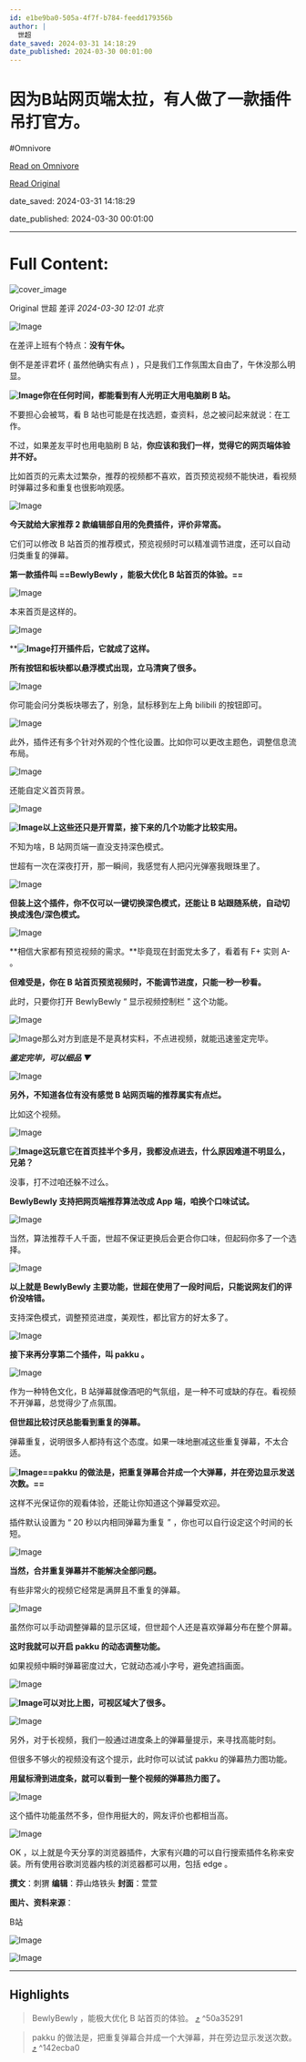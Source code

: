 ```yaml
---
id: e1be9ba0-505a-4f7f-b784-feedd179356b
author: |
  世超
date_saved: 2024-03-31 14:18:29
date_published: 2024-03-30 00:01:00
---
```


# 因为B站网页端太拉，有人做了一款插件吊打官方。
#Omnivore

[Read on Omnivore](https://omnivore.app/me/b-18e95bbfe7e)

[Read Original](https://mp.weixin.qq.com/s/MYpHqCOKx6hnUV4luxlZdw)

date_saved: 2024-03-31 14:18:29

date_published: 2024-03-30 00:01:00

--- 

# Full Content: 

![cover_image](https://proxy-prod.omnivore-image-cache.app/0x0,s748nX7fqWdQNfUJcEfNrFAbkEjZotZYQpnbLQCg69EM/https://mmbiz.qpic.cn/mmbiz_jpg/yZPTcMGWibvszP6acnL2spPjvVDtnuHLaMAU6mKd5gWLlITVSGqPP9IAzQY9MicibicSWiaoNMufCF0Xibq36K8oqqvg/0?wx_fmt=jpeg) 

Original  世超  差评 _2024-03-30 12:01_ _北京_ 

![Image](https://proxy-prod.omnivore-image-cache.app/0x0,scPI0kJC7eKX-HOvjFUAcVDXZ4wFc5iGW6fvpISlAQlc/https://mmbiz.qpic.cn/mmbiz_gif/yZPTcMGWibvsD5PdQWMib8ZmkHdZ1kcSn25uYkG6ksfUTRH25NFyficdDKoiaDB2L57rianoiaZaqrdibwtc5LRU5j0tg/640?wx_fmt=gif)

在差评上班有个特点：**没有午休。**

倒不是差评君坏 ( 虽然他确实有点 ) ，只是我们工作氛围太自由了，午休没那么明显。

**![Image](https://proxy-prod.omnivore-image-cache.app/0x0,s-Re9khw2NB1jpxpsGU4kGRJo37tuR_Jwxo8uVhLO2nU/https://mmbiz.qpic.cn/mmbiz_png/yZPTcMGWibvvksX327emCvTmj2E9HaAvxTyVWcibFfDQfR19mdWzXMW9Vd1ns5VpmehJM38vOcrRN6fJb9hGL1yQ/640?wx_fmt=png)你在任何时间，都能看到有人光明正大用电脑刷 B 站。**

不要担心会被骂，看 B 站也可能是在找选题，查资料，总之被问起来就说：在工作。

不过，如果差友平时也用电脑刷 B 站，**你应该和我们一样，觉得它的网页端体验并不好。**

比如首页的元素太过繁杂，推荐的视频都不喜欢，首页预览视频不能快进，看视频时弹幕过多和重复也很影响观感。

![Image](https://proxy-prod.omnivore-image-cache.app/0x0,sh_ucmGTZbYbKkkT0wU0nW_Rj-Aq-J8k8hnGXOuq68wg/https://mmbiz.qpic.cn/mmbiz_gif/yZPTcMGWibvvnicWwD7Gh0Y6YuE5TYhFicR09QVSD9icH2PJy5Qia7ibiapUeMmqrRg5xPaNVPpQz38efGPQxjhEE2ic2A/640?wx_fmt=gif&from=appmsg)

**今天就给大家推荐 2 款编辑部自用的免费插件，评价非常高。**

它们可以修改 B 站首页的推荐模式，预览视频时可以精准调节进度，还可以自动归类重复的弹幕。

**第一款插件叫 ==BewlyBewly ，能极大优化 B 站首页的体验。==**

![Image](https://proxy-prod.omnivore-image-cache.app/0x0,swbV6VdUqzTre7_g2XYYXMJdzdXU83u5nLXd-u_bMv74/https://mmbiz.qpic.cn/mmbiz_png/yZPTcMGWibvvnicWwD7Gh0Y6YuE5TYhFicRqHfU4dhFxibaKaicVRpiaFf16XoniaC64q9WoLbPTMtNMyDbWJHQPtbesw/640?wx_fmt=png&from=appmsg)

本来首页是这样的。

![Image](https://proxy-prod.omnivore-image-cache.app/0x0,sLeo6XwE1G8FCyAeq3zdQlqM1t8M2kPGMdzqFzFcBwLE/https://mmbiz.qpic.cn/mmbiz_png/yZPTcMGWibvvnicWwD7Gh0Y6YuE5TYhFicRGAsS2lUBtj9wxlXnh6iabkDAAcrTHDDcbft2QF7RJkUbvqJA0IlzxMg/640?wx_fmt=png&from=appmsg)

****![Image](https://proxy-prod.omnivore-image-cache.app/0x0,sC1By1cpFfPyxFEZ_eDwNn-JepTelCxQ4IZU7tfriVHw/https://mmbiz.qpic.cn/mmbiz_png/yZPTcMGWibvvksX327emCvTmj2E9HaAvxa4vwRNR1r002UmTLAArVrCZyGkjb1rbRxDrwicPxnUiaWmJyiboG7G2eQ/640?wx_fmt=png)打开插件后，它就成了这样。**

**所有按钮和板块都以悬浮模式出现，立马清爽了很多。**

![Image](https://proxy-prod.omnivore-image-cache.app/0x0,sB_w1cyseyhPgG2-nnH3BPdmtYKdGkWrTUOeMHavF2KI/https://mmbiz.qpic.cn/mmbiz_png/yZPTcMGWibvvnicWwD7Gh0Y6YuE5TYhFicRaoyH3FMZfsCC9ITdkCH8BQQHjV7fsX41N3LH0sn6Zf24altEtn4q0A/640?wx_fmt=png&from=appmsg)

你可能会问分类板块哪去了，别急，鼠标移到左上角 bilibili 的按钮即可。

![Image](https://proxy-prod.omnivore-image-cache.app/0x0,sU8ATsXj7C4LGWnQkeT41qmdW1s-4x6ZRntviTs5DIo0/https://mmbiz.qpic.cn/mmbiz_png/yZPTcMGWibvvnicWwD7Gh0Y6YuE5TYhFicRZxfV57qAb67QT7Dp6uWulGRkaxOR8V68c7JRmtE7HsiaUZibX34qjpKg/640?wx_fmt=png&from=appmsg)

此外，插件还有多个针对外观的个性化设置。比如你可以更改主题色，调整信息流布局。

![Image](https://proxy-prod.omnivore-image-cache.app/0x0,s3FIieGSBltMMibs35t1CFiWiz76dkSjBI3qlEMmQYtc/https://mmbiz.qpic.cn/mmbiz_gif/yZPTcMGWibvvnicWwD7Gh0Y6YuE5TYhFicRzw1EClgeS9O215DNZ7ZR009nW90qNic9Q6aibEpCNluZed19gttpkHBg/640?wx_fmt=gif&from=appmsg)

还能自定义首页背景。

![Image](https://proxy-prod.omnivore-image-cache.app/0x0,sgZ_1SaWLcUA8tB0opE_DApWjQzfiiGAcdnEVbIHw_Io/https://mmbiz.qpic.cn/mmbiz_gif/yZPTcMGWibvvnicWwD7Gh0Y6YuE5TYhFicRicotlAIMgIlybbzrcqzcGSZQustEibQgo3ujDEFBwqBxUWx3BXBmaX8Q/640?wx_fmt=gif&from=appmsg)

**![Image](https://proxy-prod.omnivore-image-cache.app/0x0,scJtYencktxq_CQb_IucQPRDd1V-q-7xu3PU0cIvvdf4/https://mmbiz.qpic.cn/mmbiz_png/yZPTcMGWibvvksX327emCvTmj2E9HaAvxdNI96yia3VEsBx0wMeY6QZSfkNAXJaTib6ZRsjicA33EI2RdTNjghc0Pw/640?wx_fmt=png)以上这些还只是开胃菜，接下来的几个功能才比较实用。**

不知为啥，B 站网页端一直没支持深色模式。

世超有一次在深夜打开，那一瞬间，我感觉有人把闪光弹塞我眼珠里了。

![Image](https://proxy-prod.omnivore-image-cache.app/0x0,sgpPeFQ-A3hcxCmHVOTXGucOZXX7GTB_uQdaZwG7vr-8/https://mmbiz.qpic.cn/mmbiz_png/yZPTcMGWibvvnicWwD7Gh0Y6YuE5TYhFicRNbl7UOicTRQzwVRicYU326fsacRGljBOJSxutGmpFoPbjTyuOFib8Iogw/640?wx_fmt=png&from=appmsg)

**但装上这个插件，你不仅可以一键切换深色模式，还能让 B 站跟随系统，自动切换成浅色/深色模式。**

![Image](https://proxy-prod.omnivore-image-cache.app/0x0,sDDO-vpVTdkS9-W1d80zKdBG3PS_3eeYpUYPowIv8Duk/https://mmbiz.qpic.cn/mmbiz_gif/yZPTcMGWibvvnicWwD7Gh0Y6YuE5TYhFicRkXNMKvvAB8mUNEyeTVF6tiaG0aBIhuIgAVOUib0R89V2uMlQtPYtd27g/640?wx_fmt=gif&from=appmsg)

**相信大家都有预览视频的需求。**毕竟现在封面党太多了，看着有 F+ 实则 A- 。

**但难受是，你在 B 站首页预览视频时，不能调节进度，只能一秒一秒看。**

此时，只要你打开 BewlyBewly “ 显示视频控制栏 ” 这个功能。

![Image](https://proxy-prod.omnivore-image-cache.app/0x0,s-YHeYRNXafYcx1VWsXsRxSpMwEMjw0uKU783XoshwD4/https://mmbiz.qpic.cn/mmbiz_png/yZPTcMGWibvvnicWwD7Gh0Y6YuE5TYhFicRckqghZCkGhDUfyn8ibyXLy4lLt3KdeNNiaJdA8AYURAClhClwt8paRwA/640?wx_fmt=png&from=appmsg)

![Image](https://proxy-prod.omnivore-image-cache.app/0x0,s-Re9khw2NB1jpxpsGU4kGRJo37tuR_Jwxo8uVhLO2nU/https://mmbiz.qpic.cn/mmbiz_png/yZPTcMGWibvvksX327emCvTmj2E9HaAvxTyVWcibFfDQfR19mdWzXMW9Vd1ns5VpmehJM38vOcrRN6fJb9hGL1yQ/640?wx_fmt=png)那么对方到底是不是真材实料，不点进视频，就能迅速鉴定完毕。

_**鉴定完毕，可以细品 ▼**_

![Image](https://proxy-prod.omnivore-image-cache.app/0x0,s-123nkpe84g4iWOwxtfJY7Akp7BFFwOMUpEPW2bxVyA/https://mmbiz.qpic.cn/mmbiz_gif/yZPTcMGWibvvnicWwD7Gh0Y6YuE5TYhFicR7WvdLRepT86WJyjw1GOJksWOEaFPUHZfmMlH8UReZW8rgD20JpMEnQ/640?wx_fmt=gif&from=appmsg)

**另外，不知道各位有没有感觉 B 站网页端的推荐属实有点烂。**

比如这个视频。

![Image](https://proxy-prod.omnivore-image-cache.app/0x0,sAMvqeeb2v9i3pacPbt_DmyS_OtDItyQHrh46JKhYMLo/https://mmbiz.qpic.cn/mmbiz_png/yZPTcMGWibvszP6acnL2spPjvVDtnuHLaG0KM7WvYLrDzT8XtcJn35eXCEnjzGvVVGJDmSJNvhpdlDSdJwbjniaQ/640?wx_fmt=png&from=appmsg)

**![Image](https://proxy-prod.omnivore-image-cache.app/0x0,si5O_lVwGD9kNyLm7EXUZughBS3GIFyM3EHbqwY_7wPM/https://mmbiz.qpic.cn/mmbiz_png/yZPTcMGWibvvksX327emCvTmj2E9HaAvxSt0TpIjqHjkfD7O0Y0rZC3qm1bQTliaArMpCc56rNpMvPLZWefSakew/640?wx_fmt=png)这玩意它在首页挂半个多月，我都没点进去，什么原因难道不明显么，兄弟？**

没事，打不过咱还躲不过么。

**BewlyBewly 支持把网页端推荐算法改成 App 端，咱换个口味试试。**

![Image](https://proxy-prod.omnivore-image-cache.app/0x0,sBTjVX1JRihh82AaYHtfIBYhOwfPnlaWsyLpMs2hQyPA/https://mmbiz.qpic.cn/mmbiz_png/yZPTcMGWibvvnicWwD7Gh0Y6YuE5TYhFicRtN5RNLSnMlkJhnQ6EeqTcT1hzp5K1wcyOjcibHGU1atrsyowslSOOJQ/640?wx_fmt=png&from=appmsg)

当然，算法推荐千人千面，世超不保证更换后会更合你口味，但起码你多了一个选择。

![Image](https://proxy-prod.omnivore-image-cache.app/0x0,sM5_Ha1wdVt26mj5JPSzw18QfqOZZbt8AN9SY2__01D0/https://mmbiz.qpic.cn/mmbiz_gif/yZPTcMGWibvvnicWwD7Gh0Y6YuE5TYhFicRAtxiayFgjx8lOnn2aOUdiasaydNUicr4ibvvNImr9PjM0IopVwEiaKhYVJw/640?wx_fmt=gif&from=appmsg)

**以上就是 BewlyBewly 主要功能，世超在使用了一段时间后，只能说网友们的评价没啥错。**

支持深色模式，调整预览进度，美观性，都比官方的好太多了。

![Image](https://proxy-prod.omnivore-image-cache.app/0x0,sBzgKULr6e2EwLpxm6amlMRZlKtZmYpDxEyN4ZvvUhBE/https://mmbiz.qpic.cn/mmbiz_png/yZPTcMGWibvvnicWwD7Gh0Y6YuE5TYhFicRCXGsXgH5gg9wn92C1yyb935DMQnmgGVicpmmmANBUib9icic6LO5DRSeibg/640?wx_fmt=png&from=appmsg)

**接下来再分享第二个插件，叫 pakku 。**

![Image](https://proxy-prod.omnivore-image-cache.app/0x0,scZbvwAuZ7_kViOJRE6AcAXvHx2xd7CyrPfsWxZbZIeY/https://mmbiz.qpic.cn/mmbiz_png/yZPTcMGWibvvnicWwD7Gh0Y6YuE5TYhFicRcBgEMG8qiagicaVVr7TbnYTPfRS3I4fHzaME3ywglKl3SiaNrichic6ibdhA/640?wx_fmt=png&from=appmsg)

作为一种特色文化，B 站弹幕就像酒吧的气氛组，是一种不可或缺的存在。看视频不开弹幕，总觉得少了点氛围。

**但世超比较讨厌总能看到重复的弹幕。**

弹幕重复，说明很多人都持有这个态度。如果一味地删减这些重复弹幕，不太合适。

**![Image](https://proxy-prod.omnivore-image-cache.app/0x0,sVqe5GH5xBaKXCjYlUinhLr4M1qRELVi6sGZxOP1VAoY/https://mmbiz.qpic.cn/mmbiz_png/yZPTcMGWibvvksX327emCvTmj2E9HaAvxrUxlTDzCMKV6r9lABNQbL0a3aZS3ibRLHdGmcAXJYH0WyIJveTIE7Vw/640?wx_fmt=png)==pakku 的做法是，把重复弹幕合并成一个大弹幕，并在旁边显示发送次数。==**

这样不光保证你的观看体验，还能让你知道这个弹幕受欢迎。

插件默认设置为 “ 20 秒以内相同弹幕为重复 ” ，你也可以自行设定这个时间的长短。

![Image](https://proxy-prod.omnivore-image-cache.app/0x0,sXy4sEwSxWEzk6wXpTNW0dNTIksw5x1zHje-e71Wd8o8/https://mmbiz.qpic.cn/mmbiz_png/yZPTcMGWibvvnicWwD7Gh0Y6YuE5TYhFicRWvFYQZV3XeIcia0slhlARCxTn1iaSrcrgeAQN09d0icqhtjqEAxkEDtDg/640?wx_fmt=png&from=appmsg)

**当然，合并重复弹幕并不能解决全部问题。**

有些非常火的视频它经常是满屏且不重复的弹幕。

![Image](https://proxy-prod.omnivore-image-cache.app/0x0,sXwdShFkopJAeyYUKOSJ4QQpaGxtiOj-UpfgmBzrgXhk/https://mmbiz.qpic.cn/mmbiz_png/yZPTcMGWibvvnicWwD7Gh0Y6YuE5TYhFicRyMAgb2ZDvicrYJbcmKNbxfv7WBhvG2fKibQutNXicK6ehS2HM6OoVPtyQ/640?wx_fmt=png&from=appmsg)

虽然你可以手动调整弹幕的显示区域，但世超个人还是喜欢弹幕分布在整个屏幕。

**这时我就可以开启 pakku 的动态调整功能。**

如果视频中瞬时弹幕密度过大，它就动态减小字号，避免遮挡画面。

![Image](https://proxy-prod.omnivore-image-cache.app/0x0,s83bbESPiDPdCA-jMV8Xp4lyFUoJj5Rpr99tiUdYgRN0/https://mmbiz.qpic.cn/mmbiz_png/yZPTcMGWibvvnicWwD7Gh0Y6YuE5TYhFicR1JPYAVAic2dWEUgSE5d8g1nvAvibM81bPvEzWa34Dt7j2ZiavYTMf39cA/640?wx_fmt=png&from=appmsg)

**![Image](https://proxy-prod.omnivore-image-cache.app/0x0,smL-0K4rAgKB8yVUn59Ex7wauxjcuDU6rZ9Lu_ye5zIs/https://mmbiz.qpic.cn/mmbiz_png/yZPTcMGWibvvksX327emCvTmj2E9HaAvxO3BU5gZvUqqhiazBhJtgDBxHGNAczO8bBrhen4lwwkdVoQicLqicgtgiaw/640?wx_fmt=png)可以对比上图，可视区域大了很多。**

![Image](https://proxy-prod.omnivore-image-cache.app/0x0,sjr8eUFEHknH2qPw8LcIj8QxfGDVpi-p8khAzvcOs8vI/https://mmbiz.qpic.cn/mmbiz_png/yZPTcMGWibvvnicWwD7Gh0Y6YuE5TYhFicRCTMMySKBhVI4oHW0LUATa6Y3bfLQFU8dH64xgk45l8bCaXD9R2Uia7Q/640?wx_fmt=png&from=appmsg)

另外，对于长视频，我们一般通过进度条上的弹幕量提示，来寻找高能时刻。

但很多不够火的视频没有这个提示，此时你可以试试 pakku 的弹幕热力图功能。

**用鼠标滑到进度条，就可以看到一整个视频的弹幕热力图了。**

![Image](https://proxy-prod.omnivore-image-cache.app/0x0,sQGq-Sbdn-29wUTd06ob0_uILTjcEAbuJdcTJBk3UcDw/https://mmbiz.qpic.cn/mmbiz_png/yZPTcMGWibvvnicWwD7Gh0Y6YuE5TYhFicRpd7Jzq7s74NddLiaZjGWfYZ5sUmQ2fxbSq5gicf0pqZ9dsF4n0l9cC8w/640?wx_fmt=png&from=appmsg)

这个插件功能虽然不多，但作用挺大的，网友评价也都相当高。

![Image](https://proxy-prod.omnivore-image-cache.app/0x0,sp45R3CuxCbMUeiCUdZ1ZWDZQK8qkgRpv8ciSvNzHdb0/https://mmbiz.qpic.cn/mmbiz_png/yZPTcMGWibvvnicWwD7Gh0Y6YuE5TYhFicRG1EibCPiauzuic3LRibahAmBwqicuCfVYszKytzicmFcXVYIOqLZxguqk3qQ/640?wx_fmt=png&from=appmsg)

OK ，以上就是今天分享的浏览器插件，大家有兴趣的可以自行搜索插件名称来安装。所有使用谷歌浏览器内核的浏览器都可以用，包括 edge 。

**撰文**：刺猬 **编辑**：莽山烙铁头 **封面**：萱萱

**图片、资料来源**：

B站  

![Image](https://proxy-prod.omnivore-image-cache.app/0x0,sf4MvOaTdFIeIX3mdWK8eorZymf5m3f-29c6wcMDI3u4/https://mmbiz.qpic.cn/mmbiz_png/yZPTcMGWibvvnicWwD7Gh0Y6YuE5TYhFicRKN3OuZBSSwlww9liat2HtGOhVRicEbYYGibywx1Vh2MNVLWnOmm7gLSicA/640?wx_fmt=png&from=appmsg)

![Image](https://proxy-prod.omnivore-image-cache.app/0x0,sAC7XVJGrmmv1lppK5oHuG3ppF6EEgfJ0BheyetAAakU/https://mmbiz.qpic.cn/mmbiz_png/yZPTcMGWibvsNHvNF04Gdu1Q9U5icBlGlfHH5cbicLyezHIK8n1MeWTpToOjkaJmMe6t2BhnlwK2IotdID1URjK7Q/640?wx_fmt=png&from=appmsg)

---

## Highlights

>  BewlyBewly ，能极大优化 B 站首页的体验。 [⤴️](https://omnivore.app/me/b-18e95bbfe7e#50a35291-838e-42cb-9ff9-3a0dd2e57c79)  ^50a35291

> pakku 的做法是，把重复弹幕合并成一个大弹幕，并在旁边显示发送次数。 [⤴️](https://omnivore.app/me/b-18e95bbfe7e#142ecba0-229b-451c-82d7-e658cbb40a87)  ^142ecba0

